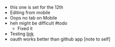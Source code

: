 *   this one is set for the 12th
*   Editing from mobile
*   Oops no tab on Mobile
*   heh might be difficult #todo
    *   Fixed it
*   Testing [link](link)
*   oauth works better than github app \[note to self\]